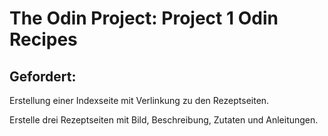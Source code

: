 # The Odin Project: Project 1 Odin Recipes

## Gefordert: 

Erstellung einer Indexseite mit Verlinkung zu den Rezeptseiten.

Erstelle drei Rezeptseiten mit Bild, Beschreibung, Zutaten und Anleitungen.

